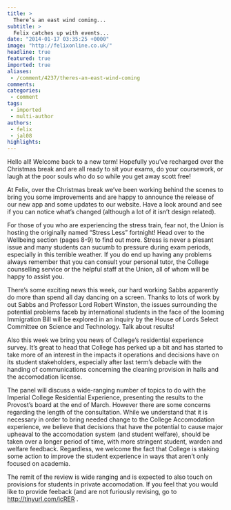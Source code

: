 ```yaml
---
title: >
  There’s an east wind coming...
subtitle: >
  Felix catches up with events...
date: "2014-01-17 03:35:25 +0000"
image: "http://felixonline.co.uk/"
headline: true
featured: true
imported: true
aliases:
 - /comment/4237/theres-an-east-wind-coming
comments:
categories:
 - comment
tags:
 - imported
 - multi-author
authors:
 - felix
 - jal08
highlights:
---
```


Hello all! Welcome back to a new term! Hopefully you’ve recharged over the Christmas break and are all ready to sit your exams, do your coursework, or laugh at the poor souls who do so while you get away scott free!

At Felix, over the Christmas break we’ve been working behind the scenes to bring you some improvements and are happy to announce the release of our new app and some updates to our website. Have a look around and see if you can notice what’s changed (although a lot of it isn’t design related).

For those of you who are experiencing the stress train, fear not, the Union is hosting the originally named “Stress Less” fortnight! Head over to the Wellbeing section (pages 8-9) to find out more. Stress is never a plesant issue and many students can sucumb to pressure during exam periods, especially in this terrible weather. If you do end up having any problems always remember that you can consult your personal tutor, the College counselling service or the helpful staff at the Union, all of whom will be happy to assist you.

There’s some exciting news this week, our hard working Sabbs apparently do more than spend all day dancing on a screen. Thanks to lots of work by out Sabbs and Professor Lord Robert Winston, the issues surrounding the potential problems faceb by international students in the face of the looming Immigration Bill will be explored in an inquiry by the House of Lords Select Committee on Science and Technology. Talk about results!

Also this week we bring you news of College’s residential experience survey. It’s great to head that College has perked up a bit and has started to take more of an interest in the impacts it operations and decisions have on its student stakeholders, especially after last term’s debacle with the handing of communications concerning the cleaning provision in halls and the accomodation license.

The panel will discuss a wide-ranging number of topics to do with the Imperial College Residential Experience, presenting the results to the Provost’s board at the end of March. However there are some concerns regarding the length of the consultation. While we understand that it is necessary in order to bring needed change to the College Accomodation experience, we believe that decisions that have the potential to cause major upheaval to the accomodation system (and student welfare), should be taken over a longer period of time, with more stringent student, warden and welfare feedback. Regardless, we welcome the fact that College is staking some action to improve the student experience in ways that aren’t only focused on academia.

The remit of the review is wide ranging and is expected to also touch on provisions for students in private accomodation. If you feel that you would like to provide feeback (and are not furiously revising, go to http://tinyurl.com/icRER .
